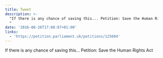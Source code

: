 ```yaml
---
title: Tweet
description: >-
  "If there is any chance of saving this... Petition: Save the Human Rights Act
  "
date: '2016-08-26T17:08:07+01:00'
links:
  - 'https://petition.parliament.uk/petitions/125604'
---
```

If there is any chance of saving this... Petition: Save the Human Rights Act 

